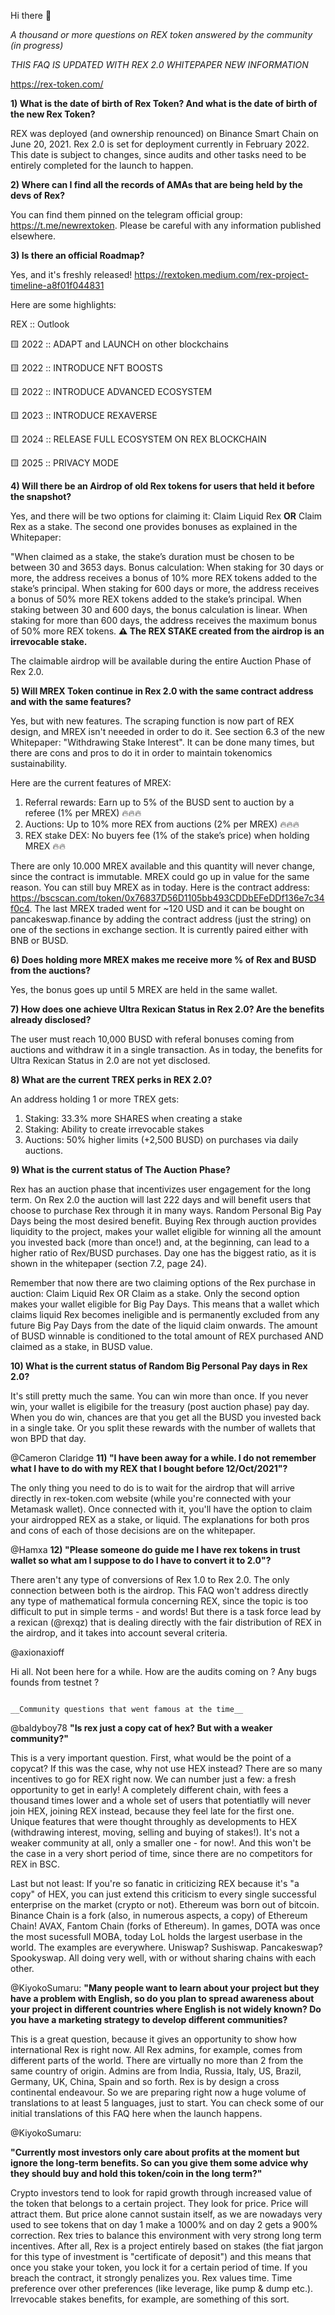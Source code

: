 Hi there 👋

_A thousand or more questions on REX token answered by the community (in progress)_

_THIS FAQ IS UPDATED WITH REX 2.0 WHITEPAPER NEW INFORMATION_

https://rex-token.com/


**1) What is the date of birth of Rex Token? And what is the date of birth of the new Rex Token?**

REX was deployed (and ownership renounced) on Binance Smart Chain on June 20, 2021. Rex 2.0 is set for deployment currently in February 2022. This date is subject to changes, since audits and other tasks need to be entirely completed for the launch to happen. 

**2) Where can I find all the records of AMAs that are being held by the devs of Rex?**

You can find them pinned on the telegram official group: https://t.me/newrextoken. Please be careful with any information published elsewhere.

**3) Is there an official Roadmap?**

Yes, and it's freshly released! https://rextoken.medium.com/rex-project-timeline-a8f01f044831

Here are some highlights:

REX :: Outlook

🟨 2022 :: ADAPT and LAUNCH on other blockchains

🟨 2022 :: INTRODUCE NFT BOOSTS

🟨 2022 :: INTRODUCE ADVANCED ECOSYSTEM

🟨 2023 :: INTRODUCE REXAVERSE

🟨 2024 :: RELEASE FULL ECOSYSTEM ON REX BLOCKCHAIN

🟨 2025 :: PRIVACY MODE

**4) Will there be an Airdrop of old Rex tokens for users that held it before the snapshot?**

Yes, and there will be two options for claiming it: Claim Liquid Rex **OR** Claim Rex as a stake. The second one provides bonuses as explained in the Whitepaper: 

"When claimed as a stake, the stake’s duration must be chosen to be between 30 and 3653 days. Bonus calculation: When staking for 30 days or more, the address receives a bonus of 10% more REX tokens added to the stake’s principal. When staking for 600 days or more, the address receives a bonus of 50% more REX tokens added to the stake’s principal. When staking between 30 and 600 days, the bonus calculation is linear. When staking for more than 600 days, the address receives the maximum bonus of 50% more
REX tokens. **⚠ The REX STAKE created from the airdrop is an irrevocable stake.**

The claimable airdrop will be available during the entire Auction Phase of Rex 2.0. 

**5) Will MREX Token continue in Rex 2.0 with the same contract address and with the same features?**

Yes, but with new features. The scraping function is now part of REX design, and MREX isn't neeeded in order to do it. See section 6.3 of the new Whitepaper: "Withdrawing Stake Interest". It can be done many times, but there are cons and pros to do it in order to maintain tokenomics sustainability. 

Here are the current features of MREX: 

1. Referral rewards: Earn up to 5% of the BUSD sent to auction by a referee (1% per MREX) 🔥🔥🔥
2. Auctions: Up to 10% more REX from auctions (2% per MREX) 🔥🔥🔥
3. REX stake DEX: No buyers fee (1% of the stake’s price) when holding MREX 🔥🔥

There are only 10.000 MREX available and this quantity will never change, since the contract is immutable. MREX could go up in value for the same reason. You can still buy MREX as in today. Here is the contract address: https://bscscan.com/token/0x76837D56D1105bb493CDDbEFeDDf136e7c34f0c4. The last MREX traded went for ~120 USD and it can be bought on pancakeswap.finance by adding the contract address (just the string) on one of the sections in exchange section. It is currently paired either with BNB or BUSD. 


**6) Does holding more MREX makes me receive more % of Rex and BUSD from the auctions?**

Yes, the bonus goes up until 5 MREX are held in the same wallet. 

**7) How does one achieve Ultra Rexican Status in Rex 2.0? Are the benefits already disclosed?**

The user must reach 10,000 BUSD with referal bonuses coming from auctions and withdraw it in a single transaction. As in today, the benefits for Ultra Rexican Status in 2.0 are not yet disclosed. 

**8) What are the current TREX perks in REX 2.0?**

An address holding 1 or more TREX gets:

1. Staking: 33.3% more SHARES when creating a stake
2. Staking: Ability to create irrevocable stakes
3. Auctions: 50% higher limits (+2,500 BUSD) on purchases via daily auctions. 

**9) What is the current status of The Auction Phase?**

Rex has an auction phase that incentivizes user engagement for the long term. On Rex 2.0 the auction will last 222 days and will benefit users that choose to purchase Rex through it in many ways. Random Personal Big Pay Days being the most desired benefit. Buying Rex through auction provides liquidity to the project, makes your wallet eligible for winning all the amount you invested back (more than once!) and, at the beginning, can lead to a higher ratio of Rex/BUSD purchases. Day one has the biggest ratio, as it is shown in the whitepaper (section 7.2, page 24). 

Remember that now there are two claiming options of the Rex purchase in auction: Claim Liquid Rex OR Claim as a stake. Only the second option makes your wallet eligible for Big Pay Days. This means that a wallet which claims liquid Rex becomes ineligible and is permanently excluded from any future Big Pay Days from the date of the liquid claim onwards. The amount of BUSD winnable is conditioned to the total amount of REX purchased AND claimed as a stake, in BUSD value.


**10) What is the current status of Random Big Personal Pay days in Rex 2.0?**

It's still pretty much the same. You can win more than once. If you never win, your wallet is eligibile for the treasury (post auction phase) pay day. When you do win, chances are that you get all the BUSD you invested back in a single take. Or you split these rewards with the number of wallets that won BPD that day. 


@Cameron Claridge 
**11) "I have been away for a while. I do not remember what I have to do with my REX that I bought before 12/Oct/2021"?**

The only thing you need to do is to wait for the airdrop that will arrive directly in rex-token.com website (while you're connected with your Metamask wallet). Once connected with it, you'll have the option to claim your airdropped REX as a stake, or liquid. The explanations for both pros and cons of each of those decisions are on the whitepaper.

@Hamxa
**12) "Please someone do guide me I have rex tokens in trust wallet so what am I suppose to do I have to convert it to 2.0"?**

There aren't any type of conversions of Rex 1.0 to Rex 2.0. The only connection between both is the airdrop. This FAQ won't address directly any type of mathematical formula concerning REX, since the topic is too difficult to put in simple terms - and words! But there is a task force lead by a rexican (@rexqz) that is dealing directly with the fair distribution of REX in the airdrop, and it takes into account several criteria. 

@axionaxioff

Hi all. Not been here for a while. How are the audits coming on ? Any bugs founds from testnet ?













                                                                      __Community questions that went famous at the time__


@baldyboy78
**"Is rex just a copy cat of hex? But with a weaker community?"**

This is a very important question. First, what would be the point of a copycat? If this was the case, why not use HEX instead? There are so many incentives to go for REX right now. We can number just a few: a fresh opportunity to get in early! A completely different chain, with fees a thousand times lower and a whole set of users that potentiatlly will never join HEX, joining REX instead, because they feel late for the first one. Unique features that were thought throughly as developments to HEX (withdrawing interest, moving, selling and buying of stakes!). It's not a weaker community at all, only a smaller one - for now!. And this won't be the case in a very short period of time, since there are no competitors for REX in BSC. 

Last but not least: If you're so fanatic in criticizing REX because it's "a copy" of HEX, you can just extend this criticism to every single successful enterprise on the market (crypto or not). Ethereum was born out of bitcoin. Binance Chain is a fork (also, in numerous aspects, a copy) of Ethereum Chain! AVAX, Fantom Chain (forks of Ethereum). In games, DOTA was once the most sucessfull MOBA, today LoL holds the largest userbase in the world. The examples are everywhere. Uniswap? Sushiswap. Pancakeswap? Spookyswap. All doing very well, with or without sharing chains with each other. 

@KiyokoSumaru: 
**"Many people want to learn about your project but they have a problem with English, so do you plan to spread awareness about your project in different countries where English is not widely known? Do you have a marketing strategy to develop different communities?**

This is a great question, because it gives an opportunity to show how international Rex is right now. All Rex admins, for example, comes from different parts of the world. There are virtually no more than 2 from the same country of origin. Admins are from India, Russia, Italy, US, Brazil, Germany, UK, China, Spain and so forth. Rex is by design a cross continental endeavour. So we are preparing right now a huge volume of translations to at least 5 languages, just to start. You can check some of our initial translations of this FAQ here when the launch happens. 

@KiyokoSumaru: 

**"Currently most investors only care about profits at the moment but ignore the long-term benefits. So can you give them some advice why they should buy and hold this token/coin in the long term?"**

Crypto investors tend to look for rapid growth through increased value of the token that belongs to a certain project. They look for price. Price will attract them. But price alone cannot sustain itself, as we are nowadays very used to see tokens that on day 1 make a 1000% and on day 2 gets a 900% correction. Rex tries to balance this environment with very strong long term incentives. After all, Rex is a project entirely based on stakes (the fiat jargon for this type of investment is "certificate of deposit") and this means that once you stake your token, you lock it for a certain period of time. If you breach the contract, it strongly penalizes you. Rex values time. Time preference over other preferences (like leverage, like pump & dump etc.). Irrevocable stakes benefits, for example, are something of this sort. 

